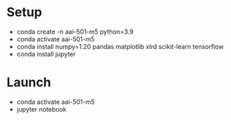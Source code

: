# Setup
- conda create -n aai-501-m5 python=3.9
- conda activate aai-501-m5
- conda install numpy=1.20 pandas matplotlib xlrd scikit-learn tensorflow
- conda install jupyter



# Launch
- conda activate aai-501-m5
- jupyter notebook